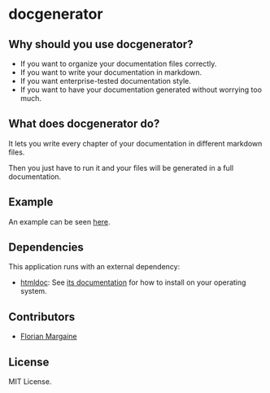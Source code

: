 docgenerator
===

Why should you use docgenerator?
---

- If you want to organize your documentation files correctly.
- If you want to write your documentation in markdown.
- If you want enterprise-tested documentation style.
- If you want to have your documentation generated without worrying too much.

What does docgenerator do?
---

It lets you write every chapter of your documentation in different markdown files.

Then you just have to run it and your files will be generated in a full documentation.

Example
---

An example can be seen [here][0].

Dependencies
---

This application runs with an external dependency:

- [htmldoc][1]: See [its documentation][2] for how to install on your operating system.

Contributors
---

- [Florian Margaine](http://margaine.com)

License
---

MIT License.

   [0]: https://github.com/Ralt/docgenerator/tree/master/example
   [1]: http://www.htmldoc.org
   [2]: http://www.htmldoc.org/documentation.php/Chapter1InstallingHTMLDOC.html

